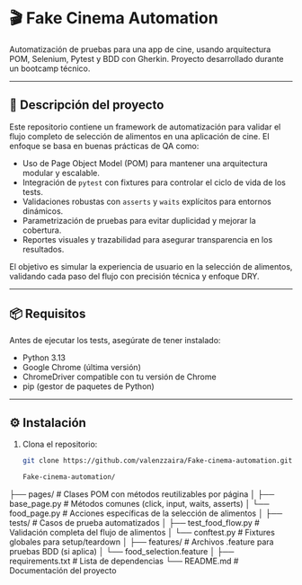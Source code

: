 # 🎬 Fake Cinema Automation

Automatización de pruebas para una app de cine, usando arquitectura POM, Selenium, Pytest y BDD con Gherkin. Proyecto desarrollado durante un bootcamp técnico.

---

## 📖 Descripción del proyecto

Este repositorio contiene un framework de automatización para validar el flujo completo de selección de alimentos en una aplicación de cine. El enfoque se basa en buenas prácticas de QA como:

- Uso de Page Object Model (POM) para mantener una arquitectura modular y escalable.
- Integración de `pytest` con fixtures para controlar el ciclo de vida de los tests.
- Validaciones robustas con `asserts` y `waits` explícitos para entornos dinámicos.
- Parametrización de pruebas para evitar duplicidad y mejorar la cobertura.
- Reportes visuales y trazabilidad para asegurar transparencia en los resultados.

El objetivo es simular la experiencia de usuario en la selección de alimentos, validando cada paso del flujo con precisión técnica y enfoque DRY.

---

## 📦 Requisitos

Antes de ejecutar los tests, asegúrate de tener instalado:

- Python 3.13
- Google Chrome (última versión)
- ChromeDriver compatible con tu versión de Chrome
- pip (gestor de paquetes de Python)

---

## ⚙️ Instalación

1. Clona el repositorio:

   ```bash
   git clone https://github.com/valenzzaira/Fake-cinema-automation.git

   Fake-cinema-automation/
├── pages/               # Clases POM con métodos reutilizables por página
│   ├── base_page.py     # Métodos comunes (click, input, waits, asserts)
│   └── food_page.py     # Acciones específicas de la selección de alimentos
│
├── tests/               # Casos de prueba automatizados
│   ├── test_food_flow.py  # Validación completa del flujo de alimentos
│   └── conftest.py        # Fixtures globales para setup/teardown
│
├── features/            # Archivos .feature para pruebas BDD (si aplica)
│   └── food_selection.feature
│
├── requirements.txt     # Lista de dependencias
└── README.md            # Documentación del proyecto
   
